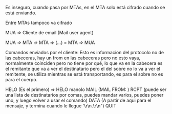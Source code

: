 Es inseguro, cuando pasa por MTAs, en el MTA solo está cifrado cuando se está enviando.

Entre MTAs tampoco va cifrado

MUA => Cliente de email (Mail user agent)

MUA => MTA => MTA => (...) = MTA => MUA


Comandos enviados por el cliente:
Esto es informacion del protocolo no de las cabeceras, hay un from en las cabeceras pero no esto vaya, normalmente coinciden pero no tiene por qué, lo que va en la cabecera es el remitante que va a ver el destinatario pero el del sobre no lo va a ver el remitente, se utiliza mientras se está transportando, es para el sobre no es para el cuerpo.

HELO (Es el primero) => HELO manolo
MAIL (MAIL FROM: )
RCPT (puede ser una lista de destinatarios por comas, puedes mandar varios, puedes poner uno, y luego volver a usar el comando)
DATA (A partir de aqui para el mensaje, y termina cuando le llegue '\r\n.\r\n")
QUIT